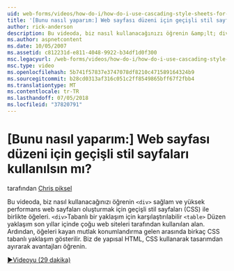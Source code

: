 ```yaml
---
uid: web-forms/videos/how-do-i/how-do-i-use-cascading-style-sheets-for-web-page-layout
title: '[Bunu nasıl yaparım:] Web sayfası düzeni için geçişli stil sayfaları kullanılsın mı? | Microsoft Docs'
author: rick-anderson
description: Bu videoda, biz nasıl kullanacağınızı öğrenin &amp;lt; div&amp;gt; web p sağlam ve yüksek performans oluşturmak için geçişli stil sayfaları (CSS) ile birlikte öğeleri...
ms.author: aspnetcontent
ms.date: 10/05/2007
ms.assetid: c812231d-e811-4048-9922-b34df1d0f300
msc.legacyurl: /web-forms/videos/how-do-i/how-do-i-use-cascading-style-sheets-for-web-page-layout
msc.type: video
ms.openlocfilehash: 5b741f57837e3747078df8210c471589164324b9
ms.sourcegitcommit: b28cd0313af316c051c2ff8549865bff67f2fbb4
ms.translationtype: MT
ms.contentlocale: tr-TR
ms.lasthandoff: 07/05/2018
ms.locfileid: "37820791"
---
```

<a name="how-do-i-use-cascading-style-sheets-for-web-page-layout"></a>[Bunu nasıl yaparım:] Web sayfası düzeni için geçişli stil sayfaları kullanılsın mı?
====================
tarafından [Chris piksel](https://twitter.com/chrispels)

Bu videoda, biz nasıl kullanacağınızı öğrenin `<div>` sağlam ve yüksek performans web sayfaları oluşturmak için geçişli stil sayfaları (CSS) ile birlikte öğeleri. `<div>`Tabanlı bir yaklaşım için karşılaştırılabilir `<table>` Düzen yaklaşım son yıllar içinde çoğu web siteleri tarafından kullanılan alan. Ardından, öğeleri kayan mutlak konumlandırma gelen arasında birkaç CSS tabanlı yaklaşım gösterilir. Biz de yapısal HTML, CSS kullanarak tasarımdan ayırarak avantajları öğrenin.

[&#9654;Videoyu (29 dakika)](https://channel9.msdn.com/Blogs/ASP-NET-Site-Videos/how-do-i-use-cascading-style-sheets-for-web-page-layout)
